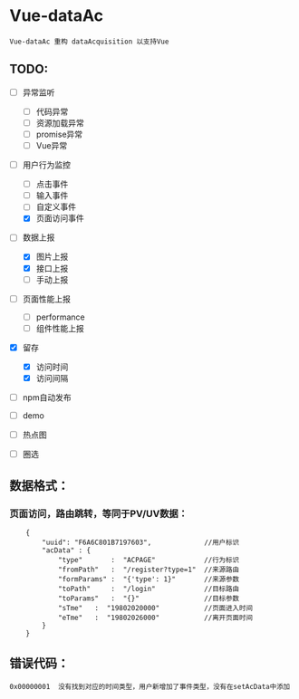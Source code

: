 # Vue-dataAc
    Vue-dataAc 重构 dataAcquisition 以支持Vue

## TODO:

- [ ] 异常监听  
    - [ ] 代码异常  
    - [ ] 资源加载异常  
    - [ ] promise异常  
    - [ ] Vue异常  
    
- [ ] 用户行为监控  
    - [ ] 点击事件  
    - [ ] 输入事件  
    - [ ] 自定义事件  
    - [x] 页面访问事件    
    
- [ ] 数据上报  
    - [x] 图片上报  
    - [x] 接口上报  
    - [ ] 手动上报  
    
- [ ] 页面性能上报  
    - [ ] performance  
    - [ ] 组件性能上报  
    
- [x] 留存  
    - [x] 访问时间  
    - [x] 访问间隔  
    
- [ ] npm自动发布  
- [ ] demo  
- [ ] 热点图  
- [ ] 圈选  

    
    
## 数据格式：

### 页面访问，路由跳转，等同于PV/UV数据：
    
```
    {
        "uuid": "F6A6C801B7197603",             //用户标识
        "acData" : {
            "type"       :  "ACPAGE"            //行为标识
            "fromPath"   :  "/register?type=1"  //来源路由
            "formParams" :  "{'type': 1}"       //来源参数
            "toPath"     :  "/login"            //目标路由
            "toParams"   :  "{}"                //目标参数
            "sTme"   :  "19802020000"           //页面进入时间
            "eTme"   :  "19802026000"           //离开页面时间
        }
    }
```
    
## 错误代码：
    0x00000001  没有找到对应的时间类型，用户新增加了事件类型，没有在setAcData中添加
